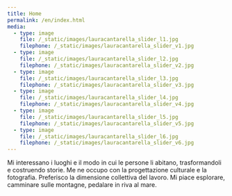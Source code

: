```yaml
---
title: Home
permalink: /en/index.html
media:
  - type: image
    file: /_static/images/lauracantarella_slider_l1.jpg
    filephone: /_static/images/lauracantarella_slider_v1.jpg
  - type: image
    file: /_static/images/lauracantarella_slider_l2.jpg
    filephone: /_static/images/lauracantarella_slider_v2.jpg
  - type: image
    file: /_static/images/lauracantarella_slider_l3.jpg
    filephone: /_static/images/lauracantarella_slider_v3.jpg
  - type: image
    file: /_static/images/lauracantarella_slider_l4.jpg
    filephone: /_static/images/lauracantarella_slider_v4.jpg
  - type: image
    file: /_static/images/lauracantarella_slider_l5.jpg
    filephone: /_static/images/lauracantarella_slider_v5.jpg
  - type: image
    file: /_static/images/lauracantarella_slider_l6.jpg
    filephone: /_static/images/lauracantarella_slider_v6.jpg
---
```

Mi interessano i luoghi e il modo in cui le persone li abitano, trasformandoli e costruendo storie. Me ne occupo con la progettazione culturale e la fotografia. Preferisco la dimensione collettiva del lavoro. Mi piace esplorare, camminare sulle montagne, pedalare in riva al mare.
